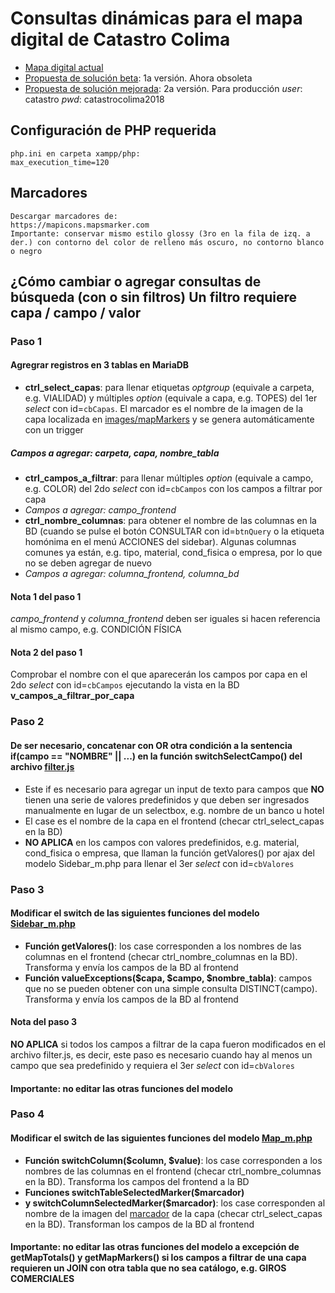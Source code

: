 # Consultas dinámicas para el mapa digital de Catastro Colima
- [Mapa digital actual]
- [Propuesta de solución beta]: 1a versión. Ahora obsoleta
- [Propuesta de solución mejorada]: 2a versión. Para producción
*user*: catastro
*pwd*: catastrocolima2018


## Configuración de PHP requerida
```
php.ini en carpeta xampp/php:
max_execution_time=120
```


## Marcadores
```
Descargar marcadores de:
https://mapicons.mapsmarker.com
Importante: conservar mismo estilo glossy (3ro en la fila de izq. a der.) con contorno del color de relleno más oscuro, no contorno blanco o negro
```


## ¿Cómo cambiar o agregar consultas de búsqueda (con o sin filtros) Un filtro requiere capa / campo / valor
### Paso 1
#### Agregrar registros en 3 tablas en MariaDB
- **ctrl_select_capas**: para llenar etiquetas *optgroup* (equivale a carpeta, e.g. VIALIDAD) y múltiples *option* (equivale a capa, e.g. TOPES) del 1er *select* con id=`cbCapas`. El marcador es el nombre de la imagen de la capa localizada en [images/mapMarkers](images/mapMarkers) y se genera automáticamente con un trigger
##### *Campos a agregar: carpeta, capa, nombre_tabla*
- **ctrl_campos_a_filtrar**: para llenar múltiples *option* (equivale a campo, e.g. COLOR) del 2do *select* con id=`cbCampos` con los campos a filtrar por capa
- *Campos a agregar: campo_frontend*
- **ctrl_nombre_columnas**: para obtener el nombre de las columnas en la BD (cuando se pulse el botón CONSULTAR con id=`btnQuery` o la etiqueta homónima en el menú ACCIONES del sidebar). Algunas columnas comunes ya están, e.g. tipo, material, cond_fisica o empresa, por lo que no se deben agregar de nuevo
- *Campos a agregar: columna_frontend, columna_bd*
#### Nota 1 del paso 1
*campo_frontend* y *columna_frontend* deben ser iguales si hacen referencia al mismo campo, e.g. CONDICIÓN FÍSICA
#### Nota 2 del paso 1
Comprobar el nombre con el que aparecerán los campos por capa en el 2do *select* con id=`cbCampos` ejecutando la vista en la BD **v_campos_a_filtrar_por_capa**


### Paso 2
#### De ser necesario, concatenar con OR otra condición a la sentencia if(campo == "NOMBRE" || ...) en la función switchSelectCampo() del archivo [filter.js](js/filter/filter.js)
- Este if es necesario para agregar un input de texto para campos que **NO** tienen una serie de valores predefinidos y que deben ser ingresados manualmente en lugar de un selectbox, e.g. nombre de un banco u hotel
- El case es el nombre de la capa en el frontend (checar ctrl_select_capas en la BD)
- **NO APLICA** en los campos con valores predefinidos, e.g. material, cond_fisica o empresa, que llaman la función getValores() por ajax del modelo Sidebar_m.php para llenar el 3er *select* con id=`cbValores`


### Paso 3
#### Modificar el switch de las siguientes funciones del modelo [Sidebar_m.php](application/models/Sidebar_m.php)
- **Función getValores()**: los case corresponden a los nombres de las columnas en el frontend (checar ctrl_nombre_columnas en la BD). Transforma y envía los campos de la BD al frontend
- **Función valueExceptions($capa, $campo, $nombre_tabla)**: campos que no se pueden obtener con una simple consulta DISTINCT(campo). Transforma y envía los campos de la BD al frontend
#### Nota del paso 3
**NO APLICA** si todos los campos a filtrar de la capa fueron modificados en el archivo filter.js, es decir, este paso es necesario cuando hay al menos un campo que sea predefinido y requiera el 3er *select* con id=`cbValores`
#### Importante: no editar las otras funciones del modelo


### Paso 4
#### Modificar el switch de las siguientes funciones del modelo [Map_m.php](application/models/Map_m.php)
- **Función switchColumn($column, $value)**: los case corresponden a los nombres de las columnas en el frontend (checar ctrl_nombre_columnas en la BD). Transforma los campos del frontend a la BD
- **Funciones switchTableSelectedMarker($marcador)**
- **y switchColumnSelectedMarker($marcador)**: los case corresponden al nombre de la imagen del [marcador](images/mapMarkers) de la capa (checar ctrl_select_capas en la BD). Transforman los campos de la BD al frontend
#### Importante: no editar las otras funciones del modelo a excepción de getMapTotals() y getMapMarkers() si los campos a filtrar de una capa requieren un JOIN con otra tabla que no sea catálogo, e.g. GIROS COMERCIALES


[Mapa digital actual]: <http://www.catastrocolima.gob.mx/cartografia.html>
[Propuesta de solución beta]: <http://ateneorid.com/osint-beta>
[Propuesta de solución mejorada]: <http://ateneorid.com/osint>